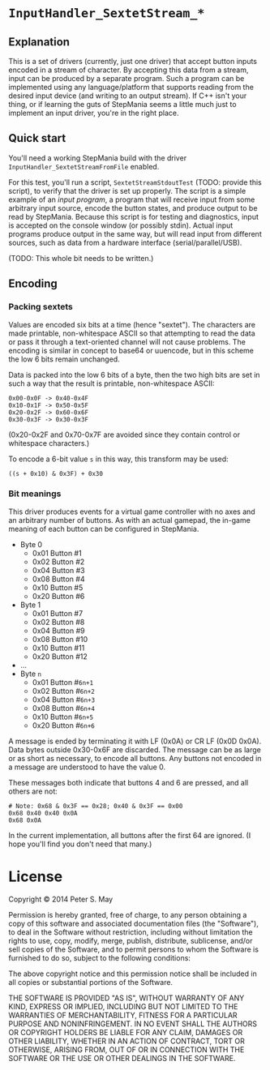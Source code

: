 `InputHandler_SextetStream_*`
=============================

Explanation
-----------

This is a set of drivers (currently, just one driver) that accept button
inputs encoded in a stream of character. By accepting this data from a
stream, input can be produced by a separate program. Such a program can
be implemented using any language/platform that supports reading from
the desired input device (and writing to an output stream). If C++ isn't
your thing, or if learning the guts of StepMania seems a little much
just to implement an input driver, you're in the right place.

Quick start
-----------

You'll need a working StepMania build with the driver
`InputHandler_SextetStreamFromFile` enabled.

For this test, you'll run a script, `SextetStreamStdoutTest` (TODO:
provide this script), to verify that the driver is set up properly. The
script is a simple example of an *input program*, a program that will
receive input from some arbitrary input source, encode the button
states, and produce output to be read by StepMania. Because this script
is for testing and diagnostics, input is accepted on the console window
(or possibly stdin). Actual input programs produce output in the same
way, but will read input from different sources, such as data from a
hardware interface (serial/parallel/USB).

(TODO: This whole bit needs to be written.)

Encoding
--------

### Packing sextets

Values are encoded six bits at a time (hence "sextet"). The characters
are made printable, non-whitespace ASCII so that attempting to read the
data or pass it through a text-oriented channel will not cause problems.
The encoding is similar in concept to base64 or uuencode, but in this
scheme the low 6 bits remain unchanged.

Data is packed into the low 6 bits of a byte, then the two high bits are
set in such a way that the result is printable, non-whitespace ASCII:

    0x00-0x0F -> 0x40-0x4F
    0x10-0x1F -> 0x50-0x5F
    0x20-0x2F -> 0x60-0x6F
    0x30-0x3F -> 0x30-0x3F

(0x20-0x2F and 0x70-0x7F are avoided since they contain control or
whitespace characters.)

To encode a 6-bit value `s` in this way, this transform may be used:

    ((s + 0x10) & 0x3F) + 0x30

### Bit meanings

This driver produces events for a virtual game controller with no axes
and an arbitrary number of buttons. As with an actual gamepad, the
in-game meaning of each button can be configured in StepMania.

*   Byte 0
    *   0x01 Button #1
    *   0x02 Button #2
    *   0x04 Button #3
    *   0x08 Button #4
    *   0x10 Button #5
    *   0x20 Button #6
*   Byte 1
    *   0x01 Button #7
    *   0x02 Button #8
    *   0x04 Button #9
    *   0x08 Button #10
    *   0x10 Button #11
    *   0x20 Button #12
*   …
*   Byte `n`
    *   0x01 Button #`6n+1`
    *   0x02 Button #`6n+2`
    *   0x04 Button #`6n+3`
    *   0x08 Button #`6n+4`
    *   0x10 Button #`6n+5`
    *   0x20 Button #`6n+6`

A message is ended by terminating it with LF (0x0A) or CR LF (0x0D
0x0A). Data bytes outside 0x30-0x6F are discarded. The message can be as
large or as short as necessary, to encode all buttons. Any buttons not
encoded in a message are understood to have the value 0.

These messages both indicate that buttons 4 and 6 are pressed, and all
others are not:

    # Note: 0x68 & 0x3F == 0x28; 0x40 & 0x3F == 0x00
    0x68 0x40 0x40 0x0A
    0x68 0x0A

In the current implementation, all buttons after the first 64 are
ignored. (I hope you'll find you don't need that many.)

License
=======

Copyright © 2014 Peter S. May

Permission is hereby granted, free of charge, to any person obtaining a
copy of this software and associated documentation files (the
"Software"), to deal in the Software without restriction, including
without limitation the rights to use, copy, modify, merge, publish,
distribute, sublicense, and/or sell copies of the Software, and to
permit persons to whom the Software is furnished to do so, subject to
the following conditions:

The above copyright notice and this permission notice shall be included
in all copies or substantial portions of the Software.

THE SOFTWARE IS PROVIDED "AS IS", WITHOUT WARRANTY OF ANY KIND, EXPRESS
OR IMPLIED, INCLUDING BUT NOT LIMITED TO THE WARRANTIES OF
MERCHANTABILITY, FITNESS FOR A PARTICULAR PURPOSE AND NONINFRINGEMENT.
IN NO EVENT SHALL THE AUTHORS OR COPYRIGHT HOLDERS BE LIABLE FOR ANY
CLAIM, DAMAGES OR OTHER LIABILITY, WHETHER IN AN ACTION OF CONTRACT,
TORT OR OTHERWISE, ARISING FROM, OUT OF OR IN CONNECTION WITH THE
SOFTWARE OR THE USE OR OTHER DEALINGS IN THE SOFTWARE.
